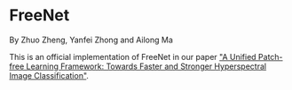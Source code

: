 # FreeNet
By Zhuo Zheng, Yanfei Zhong and Ailong Ma

This is an official implementation of FreeNet in our paper ["A Unified Patch-free Learning Framework: Towards Faster and Stronger Hyperspectral Image Classification"]().